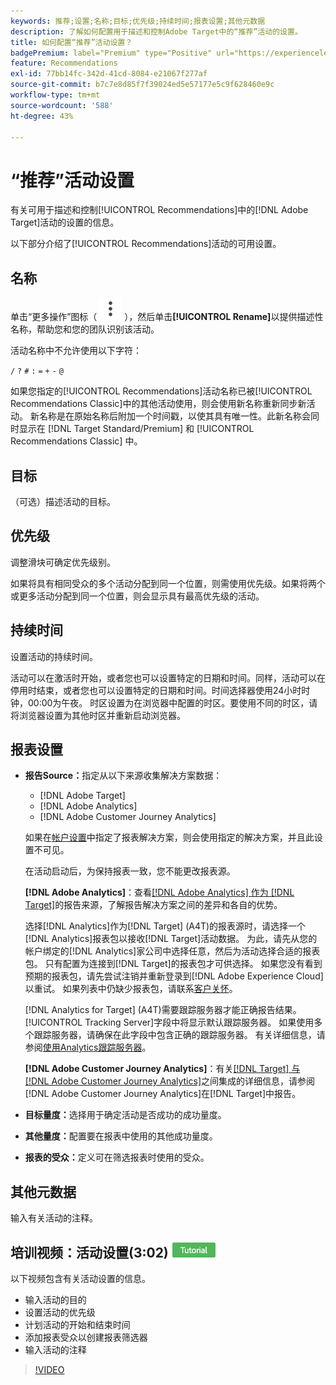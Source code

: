 ```yaml
---
keywords: 推荐;设置;名称;目标;优先级;持续时间;报表设置;其他元数据
description: 了解如何配置用于描述和控制Adobe Target中的“推荐”活动的设置。
title: 如何配置“推荐”活动设置？
badgePremium: label="Premium" type="Positive" url="https://experienceleague.adobe.com/docs/target/using/introduction/intro.html?lang=en#premium newtab=true" tooltip="查看Target Premium中包含的内容。"
feature: Recommendations
exl-id: 77bb14fc-342d-41cd-8084-e21067f277af
source-git-commit: b7c7e8d85f7f39024ed5e57177e5c9f628460e9c
workflow-type: tm+mt
source-wordcount: '588'
ht-degree: 43%

---
```


# “推荐”活动设置

有关可用于描述和控制[!UICONTROL Recommendations]中的[!DNL Adobe Target]活动的设置的信息。

以下部分介绍了[!UICONTROL Recommendations]活动的可用设置。

## 名称

单击“更多操作”图标（ ![更多操作图标](/help/main/assets/icons/MoreSmallListVert.svg) ），然后单击&#x200B;**[!UICONTROL Rename]**&#x200B;以提供描述性名称，帮助您和您的团队识别该活动。

活动名称中不允许使用以下字符：

`/`
`?`
`#`
`:`
`=`
`+`
`-`
`@`

如果您指定的[!UICONTROL Recommendations]活动名称已被[!UICONTROL Recommendations Classic]中的其他活动使用，则会使用新名称重新同步新活动。 新名称是在原始名称后附加一个时间戳，以使其具有唯一性。此新名称会同时显示在 [!DNL Target Standard/Premium] 和 [!UICONTROL Recommendations Classic] 中。

## 目标

（可选）描述活动的目标。

## 优先级

调整滑块可确定优先级别。

如果将具有相同受众的多个活动分配到同一个位置，则需使用优先级。如果将两个或更多活动分配到同一个位置，则会显示具有最高优先级的活动。

## 持续时间

设置活动的持续时间。

活动可以在激活时开始，或者您也可以设置特定的日期和时间。同样，活动可以在停用时结束，或者您也可以设置特定的日期和时间。时间选择器使用24小时时钟，00:00为午夜。 时区设置为在浏览器中配置的时区。要使用不同的时区，请将浏览器设置为其他时区并重新启动浏览器。

## 报表设置

* **报告Source：**&#x200B;指定从以下来源收集解决方案数据：

   * [!DNL Adobe Target]
   * [!DNL Adobe Analytics]
   * [!DNL Adobe Customer Journey Analytics]

  如果在[帐户设置](/help/main/administrating-target/reporting.md)中指定了报表解决方案，则会使用指定的解决方案，并且此设置不可见。

  在活动启动后，为保持报表一致，您不能更改报表源。

  **[!DNL Adobe Analytics]**：查看[[!DNL Adobe Analytics] 作为 [!DNL Target]](/help/main/c-integrating-target-with-mac/a4t/a4t.md)的报告来源，了解报告解决方案之间的差异和各自的优势。

  选择[!DNL Analytics]作为[!DNL Target] (A4T)的报表源时，请选择一个[!DNL Analytics]报表包以接收[!DNL Target]活动数据。 为此，请先从您的帐户绑定的[!DNL Analytics]家公司中选择任意，然后为活动选择合适的报表包。 只有配置为连接到[!DNL Target]的报表包才可供选择。 如果您没有看到预期的报表包，请先尝试注销并重新登录到[!DNL Adobe Experience Cloud]以重试。 如果列表中仍缺少报表包，请联系[客户关怀](/help/main/cmp-resources-and-contact-information.md#reference_ACA3391A00EF467B87930A450050077C)。

  [!DNL Analytics for Target] (A4T)需要跟踪服务器才能正确报告结果。 [!UICONTROL Tracking Server]字段中将显示默认跟踪服务器。 如果使用多个跟踪服务器，请确保在此字段中包含正确的跟踪服务器。 有关详细信息，请参阅[使用Analytics跟踪服务器](/help/main/c-integrating-target-with-mac/a4t/analytics-tracking-server.md#task_72077BA7E93C4A65A715A18F32228823)。

  **[!DNL Adobe Customer Journey Analytics]**：有关[[!DNL Target] 与 [!DNL Adobe Customer Journey Analytics]](/help/main/c-integrating-target-with-mac/cja/target-reporting-in-cja.md)之间集成的详细信息，请参阅[!DNL Adobe Customer Journey Analytics]在[!DNL Target]中报告。

* **目标量度：**&#x200B;选择用于确定活动是否成功的成功量度。
* **其他量度：**&#x200B;配置要在报表中使用的其他成功量度。
* **报表的受众：**&#x200B;定义可在筛选报表时使用的受众。

## 其他元数据

输入有关活动的注释。

## 培训视频：活动设置(3:02) ![教程徽章](/help/main/assets/tutorial.png)

以下视频包含有关活动设置的信息。

* 输入活动的目的
* 设置活动的优先级
* 计划活动的开始和结束时间
* 添加报表受众以创建报表筛选器
* 输入活动的注释

>[!VIDEO](https://video.tv.adobe.com/v/17381)
